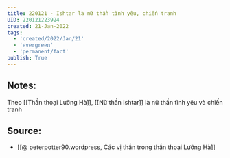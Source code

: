 ```yaml
---
title: 220121 - Ishtar là nữ thần tình yêu, chiến tranh
UID: 220121223924
created: 21-Jan-2022
tags:
  - 'created/2022/Jan/21'
  - 'evergreen'
  - 'permanent/fact'
publish: True
---
```

## Notes:
Theo [[Thần thoại Lưỡng Hà]], [[Nữ thần Ishtar]] là nữ thần tình yêu và chiến tranh

## Source:
- [[@ peterpotter90.wordpress, Các vị thần trong thần thoại Lưỡng Hà]]

